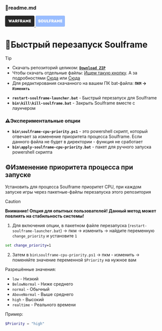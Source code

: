 ### 📕readme.md
<p align="left">
   <a href="https://github.com/N3M1X10/warframe-batch-tools/blob/master/src/quick-restart/warframe/readme.md">
      <img width="96" alt="warframe guide" src="https://github.com/N3M1X10/warframe-batch-tools/blob/master/assets/warframe-badge.png">
   </a>
  <a href="https://github.com/N3M1X10/warframe-batch-tools/blob/master/src/quick-restart/soulframe/readme.md">
      <img width="96" alt="soulframe guide" src="https://github.com/N3M1X10/warframe-batch-tools/blob/master/assets/soulframe-badge-hl.png">
   </a>
</p>

# 🔁Быстрый перезапуск Soulframe

>[!tip]
> - Скачать репозиторий целиком: [**`Download ZIP`**](https://github.com/N3M1X10/warframe-batch-tools/archive/refs/heads/master.zip)
> - Чтобы скачать отдельные файлы: [Ищем такую кнопку](https://github.com/user-attachments/assets/c0169211-4266-4d54-b594-22e762d0938b). А за подробностями [Сюда](https://docs.github.com/ru/get-started/start-your-journey/downloading-files-from-github) или [Сюда](https://blog.skillfactory.ru/kak-skachivat-s-github/)
> - Для редактирования скачанного на вашем ПК bat-файла: **`ПКМ` -> `Изменить`**

- **`restart-soulframe-launcher.bat`** - Быстрый перезапуск для Soulframe
- **`bin\kill\kill-soulframe.bat`** - Закрыть Soulframe вместе с лаунчером

### ⚠️Экспериментальные опции
- **`bin\soulframe-cpu-priority.ps1`** - это powershell скрипт, который отвечает за изменение приоритета процесса Soulframe. Если данного файла не будет в директории - функция не сработает
- **`bin\apply-soulframe-cpu-priority.bat`** - пакет для ручного запуска powershell скрипта

## ⚙️Изменение приоритета процесса при запуске
Установить для процесса Soulframe приоритет CPU, при каждом запуске игры через пакетные-файлы перезапуска этого репозитория

> [!caution]
> **Внимание! Опция для опытных пользователей! Данный метод может повлиять на стабильность системы!**

1. Для включения опции, в пакетном файле перезапуска (`restart-soulframe-launcher.bat`) -> пкм -> изменить -> найдите переменную `change_priority` и установите `1`

```bat
set change_priority=1
```

2. Затем в `bin\soulframe-cpu-priority.ps1` -> пкм - изменить -> поменяйте значение переменной `$Priority` на нужное вам

Разрешённые значения:

- `low` - Низкий
- `BelowNormal` - Ниже среднего
- `normal` - Обычный
- `AboveNormal` - Выше среднего
- `high` - Высокий               
- `realtime` - Реального времени

Пример:
```ps1
$Priority = "high"
```
